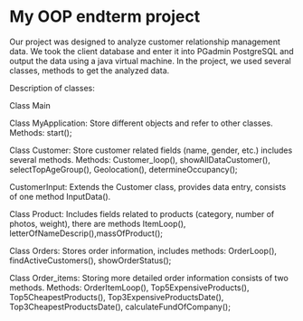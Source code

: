 # My OOP endterm project
Our project was designed to analyze customer relationship management data. We took the client database and enter it into PGadmin PostgreSQL and output the data using a java virtual machine. In the project, we used several classes, methods to get the analyzed data.  

Description of classes:

Class Main 

Class MyApplication: 
Store different objects and refer to other classes. 
Methods: start();

Class Customer:
Store customer related fields (name, gender, etc.) includes several methods.
Methods: Customer_loop(),  showAllDataCustomer(), selectTopAgeGroup(), Geolocation(), determineOccupancy();

CustomerInput:
Extends the Customer class, provides data entry, consists of one method InputData().

Class Product:
Includes fields related to products (category, number of photos, weight), there are methods ItemLoop(), letterOfNameDescrip(),massOfProduct();

Class Orders:
Stores order information, includes methods: OrderLoop(), findActiveCustomers(), showOrderStatus();

Class Order_items:
Storing more detailed order information consists of two methods.
Methods: OrderItemLoop(), Top5ExpensiveProducts(), Top5CheapestProducts(), Top3ExpensiveProductsDate(), Top3CheapestProductsDate(), calculateFundOfCompany();
